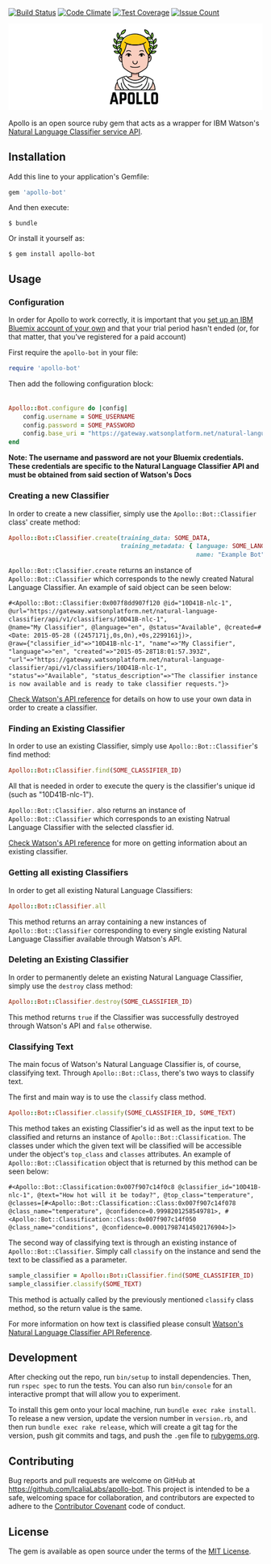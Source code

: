 [![Build Status](https://travis-ci.org/IcaliaLabs/apollo.svg?branch=master)](https://travis-ci.org/IcaliaLabs/apollo)
[![Code Climate](https://codeclimate.com/github/IcaliaLabs/apollo/badges/gpa.svg)](https://codeclimate.com/github/IcaliaLabs/apollo)
[![Test Coverage](https://codeclimate.com/github/IcaliaLabs/apollo/badges/coverage.svg)](https://codeclimate.com/github/IcaliaLabs/apollo/coverage)
[![Issue Count](https://codeclimate.com/github/IcaliaLabs/apollo/badges/issue_count.svg)](https://codeclimate.com/github/IcaliaLabs/apollo)

<div style="text-align:center">
  <img src="assets/logo.png" width="980">
</div>

Apollo is an open source ruby gem that acts as a wrapper for IBM Watson's [Natural
Language Classifier
service API](https://www.ibm.com/watson/developercloud/nl-classifier.html).

## Installation

Add this line to your application's Gemfile:

```ruby
gem 'apollo-bot'
```

And then execute:

    $ bundle

Or install it yourself as:

    $ gem install apollo-bot

## Usage


### Configuration

In order for Apollo to work correctly, it is important that you [set up an IBM Bluemix account of your own](https://console.ng.bluemix.net/) and that your trial period hasn't ended (or, for that matter, that you've registered for a paid account)

First require the `apollo-bot` in your file:

```ruby
require 'apollo-bot'
```

Then add the following configuration block:

```ruby

Apollo::Bot.configure do |config|
	config.username = SOME_USERNAME
	config.password = SOME_PASSWORD
	config.base_uri = "https://gateway.watsonplatform.net/natural-language-classifier/api"
end
```

**Note: The username and password are not your Bluemix credentials. These
credentials are specific to the Natural Language Classifier API and must
be obtained from said section of Watson's Docs**

### Creating a new Classifier

In order to create a new classifier, simply use the `Apollo::Bot::Classifier` class' create method:

```ruby
Apollo::Bot::Classifier.create(training_data: SOME_DATA,
                               training_metadata: { language: SOME_LANGUAGE,
                                                    name: "Example Bot"})

```

`Apollo::Bot::Classifier.create` returns an instance of `Apollo::Bot::Classifier` which corresponds to the newly created Natural Language Classifier. An example of said object can be seen below:

```
#<Apollo::Bot::Classifier:0x007f8dd907f120 @id="10D41B-nlc-1",
@url="https://gateway.watsonplatform.net/natural-language-classifier/api/v1/classifiers/10D41B-nlc-1",
@name="My Classifier", @language="en", @status="Available", @created=#<Date: 2015-05-28 ((2457171j,0s,0n),+0s,2299161j)>,
@raw={"classifier_id"=>"10D41B-nlc-1", "name"=>"My Classifier", "language"=>"en", "created"=>"2015-05-28T18:01:57.393Z",
"url"=>"https://gateway.watsonplatform.net/natural-language-classifier/api/v1/classifiers/10D41B-nlc-1",
"status"=>"Available", "status_description"=>"The classifier instance is now available and is ready to take classifier requests."}>
```

[Check Watson's API reference](https://www.ibm.com/watson/developercloud/natural-language-classifier/api/v1/#create_classifier) for details on how to use your own data in order to create a classifier.

### Finding an Existing Classifier

In order to use an existing Classifier, simply use `Apollo::Bot::Classifier`'s find method:

```ruby
Apollo::Bot::Classifier.find(SOME_CLASSIFIER_ID)
```

All that is needed in order to execute the query is the classifier's unique id (such as "10D41B-nlc-1").

`Apollo::Bot::Classifier.` also returns an instance of `Apollo::Bot::Classifier` which corresponds to an existing Natrual Language Classifier with the selected classfier id.


[Check Watson's API reference](https://www.ibm.com/watson/developercloud/natural-language-classifier/api/v1/#get_status) for more on getting information about an existing classifier.

### Getting all existing Classifiers

In order to get all existing Natural Language Classifiers:

```ruby
Apollo::Bot::Classifier.all
```
This method returns an array containing a new instances of `Apollo::Bot::Classifier` corresponding to every single existing Natural Language Classifier available through Watson's API.

### Deleting an Existing Classifier

In order to permanently delete an existing Natural Language
Classifier, simply use the `destroy` class method:

```ruby
Apollo::Bot::Classifier.destroy(SOME_CLASSIFIER_ID)
```

This method returns `true` if the Classifier was successfully destroyed through Watson's API and `false` otherwise.


### Classifying Text

The main focus of Watson's Natural Language Classifier is, of course, classifying text. Through `Apollo::Bot::Class`, there's two ways to classify text.

The first and main way is to use the `classify` class method.

```ruby
Apollo::Bot::Classifier.classify(SOME_CLASSIFIER_ID, SOME_TEXT)
```

This method takes an existing Classifier's id as well as the input text to be classified and returns an instance of `Apollo::Bot::Classification`. The classes under which the given text will be classified will be accessible under the object's `top_class` and `classes` attributes. An example of `Apollo::Bot::Classification` object that is returned by this method can be seen below:

```
#<Apollo::Bot::Classification:0x007f907c14f0c8 @classifier_id="10D41B-nlc-1", @text="How hot will it be today?", @top_class="temperature", @classes=[#<Apollo::Bot::Classification::Class:0x007f907c14f078 @class_name="temperature", @confidence=0.9998201258549781>, #<Apollo::Bot::Classification::Class:0x007f907c14f050 @class_name="conditions", @confidence=0.00017987414502176904>]>
```

The second way of classifying text is through an existing instance of `Apollo::Bot::Classifier`. Simply call `classify` on the instance and send the text to be classified as a parameter.

```ruby
sample_classifier = Apollo::Bot::Classifier.find(SOME_CLASSIFIER_ID)
sample_classifier.classify(SOME_TEXT)
```

This method is actually called by the previously mentioned `classify` class method, so the return value is the same. 

For more information on how text is classified please consult [Watson's Natural Language Classifier API Reference](https://www.ibm.com/watson/developercloud/natural-language-classifier/api/v1/#classify).


## Development

After checking out the repo, run `bin/setup` to install dependencies. Then, run `rspec spec` to run the tests. You can also run `bin/console` for an interactive prompt that will allow you to experiment.

To install this gem onto your local machine, run `bundle exec rake install`. To release a new version, update the version number in `version.rb`, and then run `bundle exec rake release`, which will create a git tag for the version, push git commits and tags, and push the `.gem` file to [rubygems.org](https://rubygems.org).

## Contributing

Bug reports and pull requests are welcome on GitHub at https://github.com/IcaliaLabs/apollo-bot. This project is intended to be a safe, welcoming space for collaboration, and contributors are expected to adhere to the [Contributor Covenant](http://contributor-covenant.org) code of conduct.


## License

The gem is available as open source under the terms of the [MIT License](http://opensource.org/licenses/MIT).





